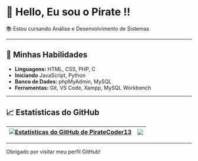 # 👋 Hello, Eu sou o Pirate !!

📚 Estou cursando Análise e Desenvolvimento de Sistemas

---

## 🚀 Minhas Habilidades

- **Linguagens:** HTML, CSS, PHP, C
- **Iniciando** JavaScript, Python
- **Banco de Dados:** phpMyAdmin, MySQL
- **Ferramentas:** Git, VS Code, Xampp, MySQL Workbench

---

## 📈 Estatísticas do GitHub

| <a href="https://github.com/piratecoder13"><img align="center" src="https://github-readme-stats.vercel.app/api?username=piratecoder13&show_icons=true&theme=transparent&include_all_commits=true&count_private=true" alt="Estatísticas do GitHub de PirateCoder13" /></a> | <a href="https://github.com/piratecoder13"><img align="center" src="https://github-readme-stats.vercel.app/api/top-langs/?username=piratecoder13&theme=transparent&include_all_commits=true&count_private=true&langs_count=8" /></a> |
| ------------- | ------------- |

---

Obrigado por visitar meu perfil GitHub!
